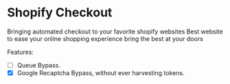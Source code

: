 # Shopify Checkout


Bringing automated checkout to your favorite shopify websites
Best website to ease your  online shopping experience 
bring the best at your doors


Features:
- [ ] Queue Bypass.
- [x] Google Recaptcha Bypass, without ever harvesting tokens. 

